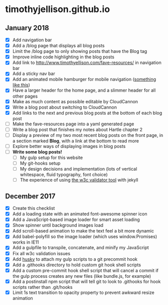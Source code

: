 # timothyjellison.github.io

## January 2018

- [x] Add navigation bar
- [x] Add a /blog page that displays all blog posts
- [x] Limit the /blog page to only showing posts that have the Blog tag
- [x] Improve inline code highlighting in the blog posts
- [x] Add link to http://www.timothyellison.com/fave-resources/ in navigation bar
- [x] Add a sticky nav bar
- [x] Add an animated mobile hamburger for mobile navigation ([something like this](https://eichefam.net/2014/10/01/animated-hamburger/))
- [x] Have a larger header for the home page, and a slimmer header for all other pages
- [x] Make as much content as possible editable by CloudCannon
- [x] Write a blog post about switching to CloudCannon
- [x] Add links to the next and previous blog posts at the bottom of each blog post
- [ ] Make the fave-resources page into a yaml generated page
- [ ] Write a blog post that finishes my notes about Hartle chapter 2
- [ ] Display a preview of my two most recent blog posts on the front page, in a section marked **Blog**, with a link at the bottom to read more
- [ ] Explore better ways of displaying images in blog posts
- [ ] **Write some blog posts!**
  - [ ] My gulp setup for this website
  - [ ] My git-hooks setup
  - [ ] My design decisions and implementation (lots of vertical whitespace, fluid typography, font choice)
  - [ ] The experience of using [the w3c validator tool](https://validator.w3.org/) with jekyll

## December 2017

- [x] Create this checklist
- [x] Add a loading state with an animated font-awesome spinner icon
- [x] Add a JavaScript-based image loader for smart asset loading
- [x] Show spinner until background images load
- [x] Add scroll-based animation to make the text feel a bit more dynamic
- [x] Add babel-polyfill so the image loader (which uses window.Promises) works in IE11
- [x] Add a gulpfile to transpile, concatenate, and minify my JavaScript
- [x] Fix all w3c validation issues
- [x] Add [husky](https://www.npmjs.com/package/husky) to attach my gulp scripts to a git precommit hook
- [x] Add a .githooks directory to hold custom git hook shell scripts
- [x] Add a custom pre-commit hook shell script that will cancel a commit if the gulp process creates any new files (like bundle.js, for example)
- [x] Add a postinstall npm script that will tell git to look to .githooks for hook scripts rather than .git/hooks
- [x] Limit 1s text transition to opacity property to prevent awkward resize animation
